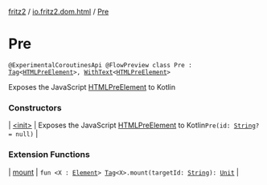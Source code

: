[fritz2](../../index.md) / [io.fritz2.dom.html](../index.md) / [Pre](./index.md)

# Pre

`@ExperimentalCoroutinesApi @FlowPreview class Pre : `[`Tag`](../../io.fritz2.dom/-tag/index.md)`<`[`HTMLPreElement`](https://kotlinlang.org/api/latest/jvm/stdlib/org.w3c.dom/-h-t-m-l-pre-element/index.html)`>, `[`WithText`](../../io.fritz2.dom/-with-text/index.md)`<`[`HTMLPreElement`](https://kotlinlang.org/api/latest/jvm/stdlib/org.w3c.dom/-h-t-m-l-pre-element/index.html)`>`

Exposes the JavaScript [HTMLPreElement](https://developer.mozilla.org/en/docs/Web/API/HTMLPreElement) to Kotlin

### Constructors

| [&lt;init&gt;](-init-.md) | Exposes the JavaScript [HTMLPreElement](https://developer.mozilla.org/en/docs/Web/API/HTMLPreElement) to Kotlin`Pre(id: `[`String`](https://kotlinlang.org/api/latest/jvm/stdlib/kotlin/-string/index.html)`? = null)` |

### Extension Functions

| [mount](../../io.fritz2.dom/mount.md) | `fun <X : `[`Element`](https://kotlinlang.org/api/latest/jvm/stdlib/org.w3c.dom/-element/index.html)`> `[`Tag`](../../io.fritz2.dom/-tag/index.md)`<X>.mount(targetId: `[`String`](https://kotlinlang.org/api/latest/jvm/stdlib/kotlin/-string/index.html)`): `[`Unit`](https://kotlinlang.org/api/latest/jvm/stdlib/kotlin/-unit/index.html) |

